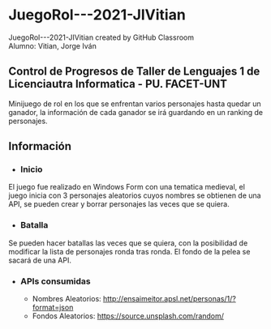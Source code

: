 # JuegoRol---2021-JIVitian
JuegoRol---2021-JIVitian created by GitHub Classroom  
Alumno: Vitian, Jorge Iván

## Control de Progresos de Taller de Lenguajes 1 de Licenciautra Informatica - PU. FACET-UNT
Minijuego de rol en los que se enfrentan varios personajes hasta quedar un ganador, la información de cada ganador se irá guardando en un ranking de personajes.

## Información
* ### Inicio
El juego fue realizado en Windows Form con una tematica medieval, el juego inicia con 3 personajes aleatorios cuyos nombres se obtienen de una API, se pueden crear y borrar personajes las veces que se quiera.

* ### Batalla
Se pueden hacer batallas las veces que se quiera, con la posibilidad de modificar la lista de personajes ronda tras ronda.
El fondo de la pelea se sacará de una API.

* ### APIs consumidas
    * Nombres Aleatorios: http://ensaimeitor.apsl.net/personas/1/?format=json
    * Fondos Aleatorios: https://source.unsplash.com/random/